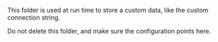 ﻿This folder is used at run time to store a custom data, like the custom connection string.

Do not delete this folder, and make sure the configuration points here.